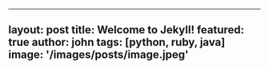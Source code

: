 ---
  layout: post
  title: Welcome to Jekyll!
  featured: true
  author: john
  tags: [python, ruby, java]
  image: '/images/posts/image.jpeg'
  ---
